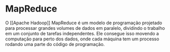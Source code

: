 # MapReduce

O [[Apache Hadoop]] MapReduce é um modelo de programação projetado para processar grandes volumes de dados em paralelo, dividindo o trabalho em um conjunto de tarefas independentes. Ele consegue isso movendo a computação para perto dos dados, onde cada máquina tem um processo rodando uma parte do código de programação.